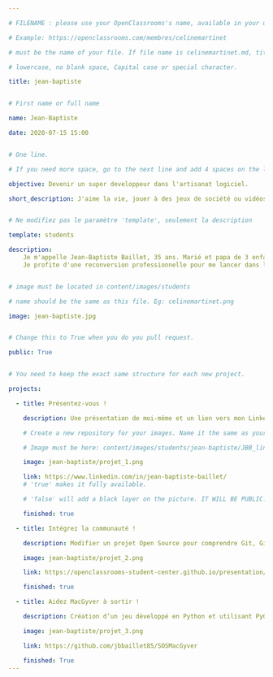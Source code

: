 ```yaml
---

# FILENAME : please use your OpenClassrooms's name, available in your url.

# Example: https://openclassrooms.com/membres/celinemartinet

# must be the name of your file. If file name is celinemartinet.md, title is celinemartinet.

# lowercase, no blank space, Capital case or special character.

title: jean-baptiste


# First name or full name

name: Jean-Baptiste

date: 2020-07-15 15:00


# One line.

# If you need more space, go to the next line and add 4 spaces on the left, as in 'description'.

objective: Devenir un super developpeur dans l'artisanat logiciel.

short_description: J'aime la vie, jouer à des jeux de société ou vidéos en famille ou avec des amis.


# Ne modifiez pas le paramètre 'template', seulement la description

template: students

description:
    Je m'appelle Jean-Baptiste Baillet, 35 ans. Marié et papa de 3 enfants. J'habite entre Rennes et Fougères.
    Je profite d'une reconversion professionnelle pour me lancer dans la grande aventure du developpement d'applications pythons.


# image must be located in content/images/students

# name should be the same as this file. Eg: celinemartinet.png

image: jean-baptiste.jpg


# Change this to True when you do you pull request.

public: True


# You need to keep the exact same structure for each new project.

projects:

  - title: Présentez-vous !

    description: Une présentation de moi-même et un lien vers mon LinkedIn.

    # Create a new repository for your images. Name it the same as your nickname and profile picture.

    # Image must be here: content/images/students/jean-baptiste/JBB_linkedin.png

    image: jean-baptiste/projet_1.png

    link: https://www.linkedin.com/in/jean-baptiste-baillet/
    # 'true' makes it fully available.

    # 'false' will add a black layer on the picture. IT WILL BE PUBLIC!

    finished: true

  - title: Intégrez la communauté !

    description: Modifier un projet Open Source pour comprendre Git, Github et les pull requests. 

    image: jean-baptiste/projet_2.png

    link: https://openclassrooms-student-center.github.io/presentation/students/jean-baptiste.html

    finished: true

  - title: Aidez MacGyver à sortir !

    description: Création d’un jeu développé en Python et utilisant PyGame.

    image: jean-baptiste/projet_3.png

    link: https://github.com/jbbaillet85/SOSMacGyver

    finished: True
---
```


